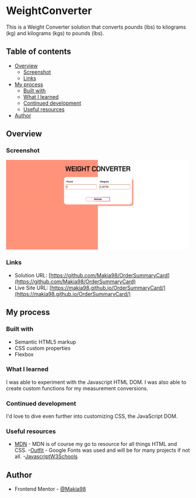 # WeightConverter

This is a Weight Converter solution that converts pounds (lbs) to kilograms (kg) and kilograms (kgs) to pounds (lbs). 

## Table of contents

- [Overview](#overview)
  - [Screenshot](#screenshot)
  - [Links](#links)
- [My process](#my-process)
  - [Built with](#built-with)
  - [What I learned](#what-i-learned)
  - [Continued development](#continued-development)
  - [Useful resources](#useful-resources)
- [Author](#author)

## Overview

### Screenshot

![](./weightconverterscreenshot.png)

### Links

- Solution URL: [https://github.com/Makia98/OrderSummaryCard](https://github.com/Makia98/OrderSummaryCard)
- Live Site URL: [https://makia98.github.io/OrderSummaryCard/](https://makia98.github.io/OrderSummaryCard/)

## My process

### Built with

- Semantic HTML5 markup
- CSS custom properties
- Flexbox


### What I learned

I was able to experiment with the Javascript HTML DOM. I was also able to create custom functions for my measurement conversions.

### Continued development

I'd love to dive even further into customizing CSS, the JavaScript DOM.

### Useful resources


- [MDN](https://developer.mozilla.org/en-US/docs/Web/CSS/padding) - MDN is of course my go to resource for all things HTML and CSS. 
-[Outfit](https://fonts.google.com/specimen/Outfit) - Google Fonts was used and will be for many projects if not all.
-[JavascriptW3Schools](https://www.w3schools.com/js/default.asp)

## Author
- Frontend Mentor - [@Makia98](https://www.frontendmentor.io/profile/Makia98)
